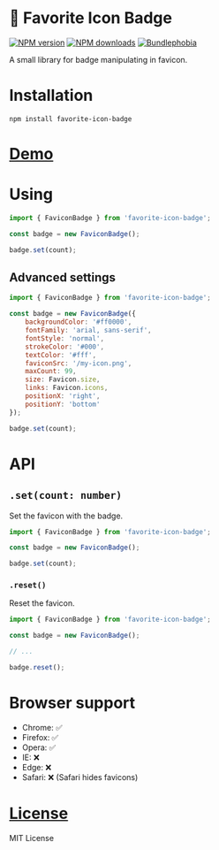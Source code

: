 📛 Favorite Icon Badge
===================

[![NPM version](https://img.shields.io/npm/v/favorite-icon-badge.svg?style=flat)](https://www.npmjs.com/package/favorite-icon-badge)
[![NPM downloads](https://img.shields.io/npm/dm/favorite-icon-badge.svg?style=flat)](https://www.npmjs.com/package/favorite-icon-badge)
[![Bundlephobia](https://badgen.net/bundlephobia/minzip/favorite-icon-badge)](https://bundlephobia.com/result?p=favorite-icon-badge)

A small library for badge manipulating in favicon.

# Installation
`npm install favorite-icon-badge`

# [Demo](https://hcodes.github.io/favorite-icon/examples/badge.html)

# Using
```js
import { FaviconBadge } from 'favorite-icon-badge';

const badge = new FaviconBadge();

badge.set(count);
```

## Advanced settings
```js
import { FaviconBadge } from 'favorite-icon-badge';

const badge = new FaviconBadge({
    backgroundColor: '#ff0000',
    fontFamily: 'arial, sans-serif',
    fontStyle: 'normal',
    strokeColor: '#000',
    textColor: '#fff',
    faviconSrc: '/my-icon.png',
    maxCount: 99,
    size: Favicon.size,
    links: Favicon.icons,
    positionX: 'right',
    positionY: 'bottom'
});

badge.set(count);
```

# API

## `.set(count: number)`
Set the favicon with the badge.

```js
import { FaviconBadge } from 'favorite-icon-badge';

const badge = new FaviconBadge();

badge.set(count);
```

### `.reset()`
Reset the favicon.

```js
import { FaviconBadge } from 'favorite-icon-badge';

const badge = new FaviconBadge();

// ...

badge.reset();
```

# Browser support
- Chrome: ✅
- Firefox: ✅
- Opera: ✅
- IE: ❌
- Edge: ❌
- Safari: ❌ (Safari hides favicons)

# [License](./LICENSE)
MIT License

